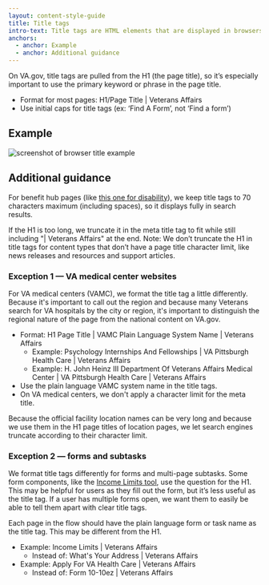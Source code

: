 ```yaml
---
layout: content-style-guide
title: Title tags
intro-text: Title tags are HTML elements that are displayed in browsers and on search engine results. They help people identify what the page is about and if it’s relevant to their search query. 
anchors:
  - anchor: Example
  - anchor: Additional guidance
---
```


On VA.gov, title tags are pulled from the H1 (the page title), so it’s especially important to use the primary keyword or phrase in the page title.

* Format for most pages: H1/Page Title \| Veterans Affairs
* Use initial caps for title tags (ex: ‘Find A Form’, not ‘Find a form’)

## Example

![screenshot of browser title example]({{site.baseurl}}/images/content-style-guide/writing-for-seo/browser-title-example-va-prescription-refill-and-tracking.png)

## Additional guidance

For benefit hub pages (like [this one for disability](https://www.va.gov/disability/)), we keep title tags to 70 characters maximum (including spaces), so it displays fully in search results.

If the H1 is too long, we truncate it in the meta title tag to fit while still including "\| Veterans Affairs" at the end. Note: We don’t truncate the H1 in title tags for content types that don’t have a page title character limit, like news releases and resources and support articles.

### Exception 1 — VA medical center websites

For VA medical centers (VAMC), we format the title tag a little differently. Because it's important to call out the region and because many Veterans search for VA hospitals by the city or region, it's important to distinguish the regional nature of the page from the national content on VA.gov.

- Format: H1 Page Title \| VAMC Plain Language System Name \| Veterans Affairs
  - Example: Psychology Internships And Fellowships \| VA Pittsburgh Health Care \| Veterans Affairs
  - Example: H. John Heinz III Department Of Veterans Affairs Medical Center \| VA Pittsburgh Health Care \| Veterans Affairs
- Use the plain language VAMC system name in the title tags.
- On VA medical centers, we don't apply a character limit for the meta title.

Because the official facility location names can be very long and because we use them in the H1 page titles of location pages, we let search engines truncate according to their character limit.  

### Exception 2 — forms and subtasks

We format title tags differently for forms and multi-page subtasks. Some form components, like the [Income Limits tool](https://www.va.gov/health-care/income-limits/zip), use the question for the H1. This may be helpful for users as they fill out the form, but it’s less useful as the title tag. If a user has multiple forms open, we want them to easily be able to tell them apart with clear title tags.

Each page in the flow should have the plain language form or task name as the title tag. This may be different from the H1.

- Example: Income Limits \| Veterans Affairs
  - Instead of: What's Your Address \| Veterans Affairs
- Example: Apply For VA Health Care \| Veterans Affairs
  - Instead of: Form 10-10ez \| Veterans Affairs
